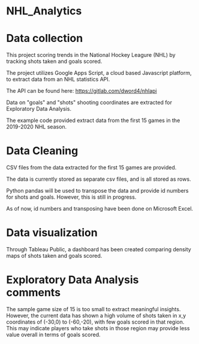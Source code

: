 # NHL_Analytics

# Data collection

This project scoring trends in the National Hockey Leagure (NHL) by tracking shots taken and goals scored.

The project utilizes Google Apps Script, a cloud based Javascript platform, to extract data from an NHL statistics API.

The API can be found here: https://gitlab.com/dword4/nhlapi

Data on "goals" and "shots" shooting coordinates are extracted for Exploratory Data Analysis.

The example code provided extract data from the first 15 games in the 2019-2020 NHL season. 

# Data Cleaning
CSV files from the data extracted for the first 15 games are provided.

The data is currently stored as separate csv files, and is all stored as rows.

Python pandas will be used to transpose the data and provide id numbers for shots and goals. However, this is still in progress.

As of now, id numbers and transposing have been done on Microsoft Excel.

# Data visualization
Through Tableau Public, a dashboard has been created comparing density maps of shots taken and goals scored.

# Exploratory Data Analysis comments
The sample game size of 15 is too small to extract meaningful insights. However, the current data has shown a high volume of shots taken in x,y coordinates of (-30,0) to (-60,-20), with few goals scored in that region. This may indicate players who take shots in those region may provide less value overall in terms of goals scored. 




